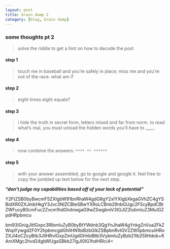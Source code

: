 ```yaml
---
layout: post
title: brain dump 2
category: [blog, brain dump]
---
```


### some thoughts pt 2
> solve the riddle to get a hint on how to decode the post

#### step 1
> touch me in baseball and you’re safely in place;
miss me and you’re out of the race. what am i?

#### step 2
> eight times eight equals?

#### step 3
> i hide the truth in secret form, letters mixed and far from norm. to read what’s real, you must unload the hidden words you’ll have to ____.

#### step 4
> now combine the answers:
> `**** ** ******`

#### step 5
> with your answer assembled, go to google and google it.
> feel free to copy the jumbled up text below for the next step. 

***“don’t judge my capabilities based off of your lack of potential”***

Y2FtZSB0byBwcmF5ZXIgbW91bnRhaW4gdG8gY2xlYXIgbXkgaGVhZC4gYSBidXR0ZXJmbHkgY3Jvc3NlZCBteSBwYXRoLCBnb29nbGUgc2F5cyBpdCBtZWFucyB0cmFuc2Zvcm1hdGlvbiwgaG9wZSwgbmV3IGJlZ2lubmluZ3MuIGZpdHRpbmcu

bm93IGnigJltIGxpc3RlbmluZyB0byBtYWdnb3QgYnJhaW4gYnkgZnVua2FkZWxpYywgd2F0Y2hpbmcgdGhlIHN1biBzbGlkZSBpbnRvIGV2ZW5pbmcuIHRoZXJl4oCZcyBtb3JlIHRvIGxpZmUgdGhhbiBtb3VybmluZyBzb21lb25lIHdob+KAmXMgc2hvd24gbWUgaSBkb27igJl0IG1hdHRlci4=